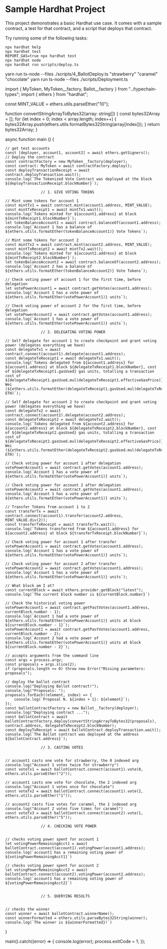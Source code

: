 # Sample Hardhat Project

This project demonstrates a basic Hardhat use case. It comes with a sample contract, a test for that contract, and a script that deploys that contract.

Try running some of the following tasks:

```shell
npx hardhat help
npx hardhat test
REPORT_GAS=true npx hardhat test
npx hardhat node
npx hardhat run scripts/deploy.ts
```

yarn run ts-node --files ./scripts/4_BallotDeploy.ts "strawberry" "caramel" "chocolate"
yarn run ts-node --files ./scripts/Deployment.ts 

import { MyToken, MyToken__factory, Ballot__factory } from "../typechain-types";
import { ethers } from "hardhat";

const MINT_VALUE = ethers.utils.parseEther("10");

function convertStringArrayToBytes32(array: string[]) {
    const bytes32Array = [];
    for (let index = 0; index < array.length; index++) {
        bytes32Array.push(ethers.utils.formatBytes32String(array[index]));
    }
    return bytes32Array;
  }

async function main () {

    // get test accounts
    const [deployer, account1, account2] = await ethers.getSigners();
    // Deploy the contract
    const contractFactory = new MyToken__factory(deployer);
    const contract: MyToken = await contractFactory.deploy();
    const deployTransactionReceipt = await contract.deployTransaction.wait();
    console.log(`The Tokenized Vote Contract was deployed at the block ${deployTransactionReceipt.blockNumber}`);

                    // 1. GIVE VOTING TOKENS

    // Mint some tokens for account 1
    const mintTx1 = await contract.mint(account1.address, MINT_VALUE);
    const mintTxReceipt1 = await mintTx1.wait();
    console.log(`Tokens minted for ${account1.address} at block ${mintTxReceipt1.blockNumber}`);
    let tokenBalanceAccount1 = await contract.balanceOf(account1.address);
    console.log(`Account 1 has a balance of ${ethers.utils.formatEther(tokenBalanceAccount1)} Vote Tokens`);

    // Mint some tokens for account 2
    const mintTx2 = await contract.mint(account2.address, MINT_VALUE);
    const mintTxReceipt2 = await mintTx2.wait();
    console.log(`Tokens minted for ${account2.address} at block ${mintTxReceipt2.blockNumber}`);
    let tokenBalanceAccount2 = await contract.balanceOf(account2.address);
    console.log(`Account 2 has a balance of ${ethers.utils.formatEther(tokenBalanceAccount2)} Vote Tokens`);

    // Check voting power of account 1 for the first time, before delegation
    let votePowerAccount1 = await contract.getVotes(account1.address);
    console.log(`Account 1 has a vote power of ${ethers.utils.formatEther(votePowerAccount1)} units`);

    // Check voting power of account 2 for the first time, before delegation
    let votePowerAccount2 = await contract.getVotes(account1.address);
    console.log(`Account 1 has a vote power of ${ethers.utils.formatEther(votePowerAccount1)} units`);

                    // 2. DELEGATING VOTING POWER

    // Self delegate for account 1 to create checkpoint and grant voting power (delegates everything we have)
    const delegateTx1 = await contract.connect(account1).delegate(account1.address);
    const delegateTxReceipt1 = await delegateTx1.wait();
    console.log(`Tokens delegated from ${account1.address} for ${account1.address} at block ${delegateTxReceipt1.blockNumber}, cost of ${delegateTxReceipt1.gasUsed} gas units, totalling a transaction cost of ${delegateTxReceipt1.gasUsed.mul(delegateTxReceipt1.effectiveGasPrice)} Wei (${ethers.utils.formatEther(delegateTxReceipt1.gasUsed.mul(delegateTxReceipt1.effectiveGasPrice))} ETH)`);

    // Self delegate for account 2 to create checkpoint and grant voting power (delegates everything we have)
    const delegateTx2 = await contract.connect(account2).delegate(account2.address);
    const delegateTxReceipt2 = await delegateTx2.wait();
    console.log(`Tokens delegated from ${account2.address} for ${account2.address} at block ${delegateTxReceipt2.blockNumber}, cost of ${delegateTxReceipt2.gasUsed} gas units, totalling a transaction cost of ${delegateTxReceipt2.gasUsed.mul(delegateTxReceipt2.effectiveGasPrice)} Wei (${ethers.utils.formatEther(delegateTxReceipt2.gasUsed.mul(delegateTxReceipt2.effectiveGasPrice))} ETH)`);

    // Check voting power for account 1 after delegation
    votePowerAccount1 = await contract.getVotes(account1.address);
    console.log(`Account 1 has a vote power of ${ethers.utils.formatEther(votePowerAccount1)} units`);

    // Check voting power for account 2 after delegation
    votePowerAccount2 = await contract.getVotes(account1.address);
    console.log(`Account 1 has a vote power of ${ethers.utils.formatEther(votePowerAccount1)} units`);

    // Transfer Tokens from account 1 to 2
    const transferTx = await contract.connect(account1).transfer(account2.address, MINT_VALUE.div(2));
    const transferTxReceipt = await transferTx.wait();
    console.log(`Tokens transferred from ${account1.address} for ${account2.address} at block ${transferTxReceipt.blockNumber}`);

    // Check voting power for account 1 after transfer
    votePowerAccount1 = await contract.getVotes(account1.address);
    console.log(`Account 1 has a vote power of ${ethers.utils.formatEther(votePowerAccount1)} units`);

    // Check voting power for account 2 after transfer
    votePowerAccount2 = await contract.getVotes(account1.address);
    console.log(`Account 1 has a vote power of ${ethers.utils.formatEther(votePowerAccount1)} units`);

    // What block am I at?
    const currentBlock = await ethers.provider.getBlock("latest");
    console.log(`The current block number is ${currentBlock.number}`)

    // Check the historical voting power
    votePowerAccount1 = await contract.getPastVotes(account1.address, currentBlock.number - 1);
    console.log(`Account 1 had a vote power of ${ethers.utils.formatEther(votePowerAccount1)} units at block ${currentBlock.number - 1}`);
    votePowerAccount1 = await contract.getPastVotes(account1.address, currentBlock.number - 2);
    console.log(`Account 2 had a vote power of ${ethers.utils.formatEther(votePowerAccount1)} units at block ${currentBlock.number - 2}`);

    // accepts arguments from the command line
    const args = process.argv;
    const proposals = args.slice(2);
    if (proposals.length <= 0) throw new Error("Missing parameters: proposals");

    // deploy the ballot contract
    console.log("Deploying Ballot contract!");
    console.log("Proposals: ");
    proposals.forEach((element, index) => {
        console.log(`Proposal N. ${index + 1}: ${element}`);
    });
    const ballotContractFactory = new Ballot__factory(deployer);
    console.log("Deploying contract ...");
    const ballotContract = await ballotContractFactory.deploy(convertStringArrayToBytes32(proposals), contract.address, delegateTxReceipt2.blockNumber);
    const deployTxReceipt = await ballotContract.deployTransaction.wait();
    console.log(`The Ballot contract was deployed at the address ${ballotContract.address}`);

                    // 3. CASTING VOTES


    // account1 casts one vote for strawberry, the 0 indexed arg
    console.log("Account 1 votes twice for strawberry")
    const voteTx1 = await ballotContract.connect(account1).vote(0, ethers.utils.parseEther("2"));

    // account1 casts one vote for chocolate, the 2 indexed arg
    console.log("Account 1 votes once for chocolate")
    const voteTx2 = await ballotContract.connect(account1).vote(2, ethers.utils.parseEther("1"));

    // account2 casts five votes for caramel, the 1 indexed arg
    console.log("Account 2 votes five times for caramel")
    const voteTx3 = await ballotContract.connect(account2).vote(1, ethers.utils.parseEther("5"));

                    // 4. CHECKING VOTE POWER


    // checks voting power spent for account 1
    let votingPowerRemainingAcct1 = await ballotContract.connect(account1).votingPower(account1.address);
    console.log(`account1 has a remaining voting power of ${votingPowerRemainingAcct1}`)

    // checks voting power spent for account 2
    let votingPowerRemainingAcct2 = await ballotContract.connect(account2).votingPower(account2.address);
    console.log(`account1 has a remaining voting power of ${votingPowerRemainingAcct2}`)


                    // 5. QUERYING RESULTS


    // checks the winner
    const winner = await ballotContract.winnerName();
    const winnerFormatted = ethers.utils.parseBytes32String(winner);
    console.log(`The winner is ${winnerFormatted}!`)

}

main().catch((error) => {
    console.log(error);
    process.exitCode = 1;
});